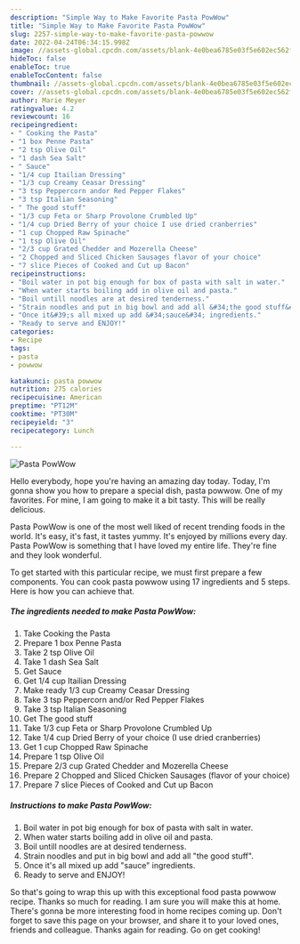 ```yaml
---
description: "Simple Way to Make Favorite Pasta PowWow"
title: "Simple Way to Make Favorite Pasta PowWow"
slug: 2257-simple-way-to-make-favorite-pasta-powwow
date: 2022-04-24T06:34:15.998Z
image: //assets-global.cpcdn.com/assets/blank-4e0bea6785e03f5e602ec562f230caae08da540cada707380b4fe1bbebba43da.png
hideToc: false
enableToc: true
enableTocContent: false
thumbnail: //assets-global.cpcdn.com/assets/blank-4e0bea6785e03f5e602ec562f230caae08da540cada707380b4fe1bbebba43da.png
cover: //assets-global.cpcdn.com/assets/blank-4e0bea6785e03f5e602ec562f230caae08da540cada707380b4fe1bbebba43da.png
author: Marie Meyer
ratingvalue: 4.2
reviewcount: 16
recipeingredient:
- " Cooking the Pasta"
- "1 box Penne Pasta"
- "2 tsp Olive Oil"
- "1 dash Sea Salt"
- " Sauce"
- "1/4 cup Itailian Dressing"
- "1/3 cup Creamy Ceasar Dressing"
- "3 tsp Peppercorn andor Red Pepper Flakes"
- "3 tsp Italian Seasoning"
- " The good stuff"
- "1/3 cup Feta or Sharp Provolone Crumbled Up"
- "1/4 cup Dried Berry of your choice I use dried cranberries"
- "1 cup Chopped Raw Spinache"
- "1 tsp Olive Oil"
- "2/3 cup Grated Chedder and Mozerella Cheese"
- "2 Chopped and Sliced Chicken Sausages flavor of your choice"
- "7 slice Pieces of Cooked and Cut up Bacon"
recipeinstructions:
- "Boil water in pot big enough for box of pasta with salt in water."
- "When water starts boiling add in olive oil and pasta."
- "Boil untill noodles are at desired tenderness."
- "Strain noodles and put in big bowl and add all &#34;the good stuff&#34;."
- "Once it&#39;s all mixed up add &#34;sauce&#34; ingredients."
- "Ready to serve and ENJOY!"
categories:
- Recipe
tags:
- pasta
- powwow

katakunci: pasta powwow 
nutrition: 275 calories
recipecuisine: American
preptime: "PT12M"
cooktime: "PT30M"
recipeyield: "3"
recipecategory: Lunch

---
```



![Pasta PowWow](//assets-global.cpcdn.com/assets/blank-4e0bea6785e03f5e602ec562f230caae08da540cada707380b4fe1bbebba43da.png)

Hello everybody, hope you're having an amazing day today. Today, I'm gonna show you how to prepare a special dish, pasta powwow. One of my favorites. For mine, I am going to make it a bit tasty. This will be really delicious.



Pasta PowWow is one of the most well liked of recent trending foods in the world. It's easy, it's fast, it tastes yummy. It's enjoyed by millions every day. Pasta PowWow is something that I have loved my entire life. They're fine and they look wonderful.


To get started with this particular recipe, we must first prepare a few components. You can cook pasta powwow using 17 ingredients and 5 steps. Here is how you can achieve that.

<!--inarticleads1-->

##### The ingredients needed to make Pasta PowWow:

1. Take  Cooking the Pasta
1. Prepare 1 box Penne Pasta
1. Take 2 tsp Olive Oil
1. Take 1 dash Sea Salt
1. Get  Sauce
1. Get 1/4 cup Itailian Dressing
1. Make ready 1/3 cup Creamy Ceasar Dressing
1. Take 3 tsp Peppercorn and/or Red Pepper Flakes
1. Take 3 tsp Italian Seasoning
1. Get  The good stuff
1. Take 1/3 cup Feta or Sharp Provolone Crumbled Up
1. Take 1/4 cup Dried Berry of your choice (I use dried cranberries)
1. Get 1 cup Chopped Raw Spinache
1. Prepare 1 tsp Olive Oil
1. Prepare 2/3 cup Grated Chedder and Mozerella Cheese
1. Prepare 2 Chopped and Sliced Chicken Sausages (flavor of your choice)
1. Prepare 7 slice Pieces of Cooked and Cut up Bacon




<!--inarticleads2-->

##### Instructions to make Pasta PowWow:

1. Boil water in pot big enough for box of pasta with salt in water.
1. When water starts boiling add in olive oil and pasta.
1. Boil untill noodles are at desired tenderness.
1. Strain noodles and put in big bowl and add all &#34;the good stuff&#34;.
1. Once it&#39;s all mixed up add &#34;sauce&#34; ingredients.
1. Ready to serve and ENJOY!



So that's going to wrap this up with this exceptional food pasta powwow recipe. Thanks so much for reading. I am sure you will make this at home. There's gonna be more interesting food in home recipes coming up. Don't forget to save this page on your browser, and share it to your loved ones, friends and colleague. Thanks again for reading. Go on get cooking!
